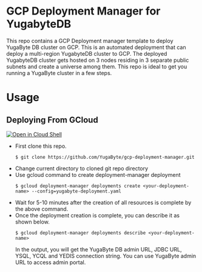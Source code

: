 # GCP Deployment Manager for YugabyteDB

This repo contains a GCP Deployment manager template to deploy YugaByte DB cluster on GCP. This is an automated deployment that can deploy a multi-region YugabyteDB cluster to GCP. The deployed YugabyteDB cluster gets hosted on 3 nodes residing in 3 separate public subnets and create a universe among them. 
This repo is ideal to get you running a YugaByte cluster in a few steps. 

# Usage

## Deploying From GCloud 
[![Open in Cloud Shell](http://gstatic.com/cloudssh/images/open-btn.svg)](https://console.cloud.google.com/cloudshell/editor?cloudshell_git_repo=https%3A%2F%2Fgithub.com%2FYugaByte%2Fgcp-deployment-manager.git)
  - First clone this repo.
    ```
    $ git clone https://github.com/YugaByte/gcp-deployment-manager.git
    ```
  - Change current directory to cloned git repo directory
  - Use gcloud command to create deployment-manager deployment <br/> 
    ```
    $ gcloud deployment-manager deployments create <your-deployment-name> --config=yugabyte-deployment.yaml
    ```
  - Wait for 5-10 minutes after the creation of all resources is complete by the above command.
  - Once the deployment creation is complete, you can describe it as shown below.
    ```
    $ gcloud deployment-manager deployments describe <your-deployment-name>
    ```
    In the output, you will get the YugaByte DB admin URL, JDBC URL, YSQL, YCQL and YEDIS connection string. You can use YugaByte admin URL to access admin portal. 
